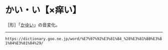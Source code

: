 # かい・い【×痒い】

［形］「[かゆい](かゆい（痒い）)」の音変化。

---
`https://dictionary.goo.ne.jp/word/%E7%97%92%E3%81%84_%28%E3%81%8B%E3%81%84%E3%81%84%29/`